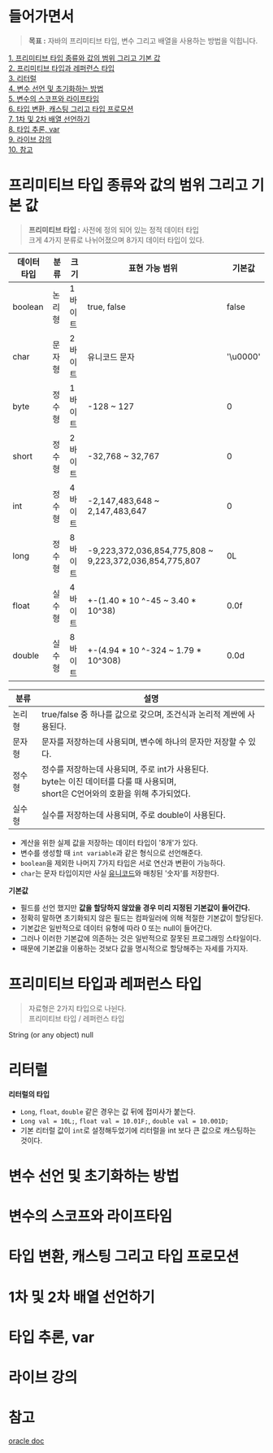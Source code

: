 # 들어가면서 
> **목표 :** 자바의 프리미티브 타입, 변수 그리고 배열을 사용하는 방법을 익힙니다.

[1. 프리미티브 타입 종류와 값의 범위 그리고 기본 값](#프리미티브-타입-종류와-값의-범위-그리고-기본-값)   
[2. 프리미티브 타입과 레퍼런스 타입](#프리미티브-타입과-레퍼런스-타입)   
[3. 리터럴](#리터럴)   
[4. 변수 선언 및 초기화하는 방법](#변수-선언-및-초기화하는-방법)   
[5. 변수의 스코프와 라이프타임](#변수의-스코프와-라이프타임)   
[6. 타입 변환, 캐스팅 그리고 타입 프로모션](#타입-변환-캐스팅-그리고-타입-프로모션)   
[7. 1차 및 2차 배열 선언하기](#1차-및-2차-배열-선언하기)   
[8. 타입 추론, var](#타입-추론-var)  
[9. 라이브 강의](#라이브-강의)   
[10. 참고](#참고)   

# 프리미티브 타입 종류와 값의 범위 그리고 기본 값
> **프리미티브 타입 :** 사전에 정의 되어 있는 정적 데이터 타입     
> 크게 4가지 분류로 나뉘어졌으며 8가지 데이터 타입이 있다.  

|데이터 타입|분류|크기|표현 가능 범위|기본값|
|----|-----|---|----------|-----|
|boolean|논리형|1 바이트|true, false|false|
|char|문자형|2 바이트|유니코드 문자|'\u0000'|
|byte|정수형|1바이트|-128 ~ 127|0|
|short|정수형|2바이트|-32,768 ~ 32,767|0|
|int|정수형|4바이트|-2,147,483,648 ~ 2,147,483,647|0|
|long|정수형|8바이트|-9,223,372,036,854,775,808 ~ 9,223,372,036,854,775,807|0L|
|float|실수형|4바이트|+-(1.40 * 10 ^-45 ~ 3.40 * 10^38)|0.0f|
|double|실수형|8바이트|+-(4.94 * 10 ^-324 ~ 1.79 * 10^308)|0.0d|
    
    
|분류|설명|
|--|--|
|논리형|true/false 중 하나를 값으로 갖으며, 조건식과 논리적 계싼에 사용된다.|   
|문자형|문자를 저장하는데 사용되며, 변수에 하나의 문자만 저장할 수 있다.|    
|정수형|정수를 저장하는데 사용되며, 주로 int가 사용된다.<br>byte는 이진 데이터를 다룰 때 사용되며,<br>short은 C언어와의 호환을 위해 추가되었다.|    
|실수형|실수를 저장하는데 사용되며, 주로 double이 사용된다.|   
         
* 계산을 위한 실제 값을 저장하는 데이터 타입이 '8개'가 있다.         
* 변수를 생성할 때 `int variable`과 같은 형식으로 선언해준다.       
* `boolean`을 제외한 나머지 7가지 타입은 서로 연산과 변환이 가능하다.    
* `char`는 문자 타입이지만 사실 [유니코드](https://ko.wikipedia.org/wiki/%EC%9C%A0%EB%8B%88%EC%BD%94%EB%93%9C)와 매칭된 '숫자'를 저장한다.    

**기본값**
* 필드를 선언 했지만 **값을 할당하지 않았을 경우 미리 지정된 기본값이 들어간다.**      
* 정확히 말하면 초기화되지 않은 필드는 컴파일러에 의해 적절한 기본값이 할당된다.       
* 기본값은 일반적으로 데이터 유형에 따라 0 또는 null이 들어간다.           
* 그러나 이러한 기본값에 의존하는 것은 일반적으로 잘못된 프로그래밍 스타일이다.
* 때문에 기본값을 이용하는 것보다 값을 명시적으로 할당해주는 자세를 가지자.     
   
   

# 프리미티브 타입과 레퍼런스 타입
> 자료형은 2가지 타입으로 나뉜다.   
> 프리미티브 타입 / 레퍼런스 타입      

String (or any object)  	null


# 리터럴

**리터럴의 타입**
* `Long`, `float`, `double` 같은 경우는 값 뒤에 접미사가 붙는다.
* `Long val = 10L;`, `float val = 10.01F;`, `double val = 10.001D;`
* 기본 리터럴 값이 `int`로 설정해두었기에 리터럴을 int 보다 큰 값으로 캐스팅하는 것이다.   



# 변수 선언 및 초기화하는 방법
# 변수의 스코프와 라이프타임
# 타입 변환, 캐스팅 그리고 타입 프로모션
# 1차 및 2차 배열 선언하기
# 타입 추론, var
# 라이브 강의
# 참고 
[oracle doc](https://docs.oracle.com/javase/tutorial/java/nutsandbolts/datatypes.html)
